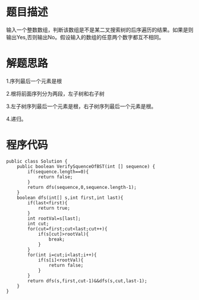 # 题目描述
输入一个整数数组，判断该数组是不是某二叉搜索树的后序遍历的结果。如果是则输出Yes,否则输出No。假设输入的数组的任意两个数字都互不相同。
# 解题思路
1.序列最后一个元素是根

2.根将前面序列分为两段，左子树和右子树

3.左子树序列最后一个元素是根，右子树序列最后一个元素是根。

4.递归。
# 程序代码
```
public class Solution {
    public boolean VerifySquenceOfBST(int [] sequence) {
        if(sequence.length==0){
            return false;
        }
        return dfs(sequence,0,sequence.length-1);
    }
    boolean dfs(int[] s,int first,int last){
        if(last<first){
            return true;
        }
        int rootVal=s[last];
        int cut;
        for(cut=first;cut<last;cut++){
            if(s[cut]>rootVal){
                break;
            }
        }
        for(int i=cut;i<last;i++){
            if(s[i]<rootVal){
                return false;
            }
        }
        return dfs(s,first,cut-1)&&dfs(s,cut,last-1);
    }
}
```
